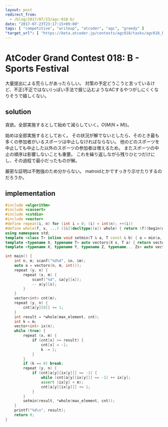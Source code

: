 ```yaml
---
layout: post
redirect_from:
  - /blog/2017/07/23/agc-018-b/
date: "2017-07-23T23:17:15+09:00"
tags: [ "competitive", "writeup", "atcoder", "agc", "greedy" ]
"target_url": [ "https://beta.atcoder.jp/contests/agc018/tasks/agc018_b" ]
---
```


# AtCoder Grand Contest 018: B - Sports Festival

大量提出による荒らしがあったらしい。
対策の予定どうこうと言っているけど、不正(不正ではない)っぽい手法で捩じ込むようなACするやつがしにくくなりそうで嬉しくない。

## solution

貪欲。全部実施するとして始めて減らしていく。$O(M(N+M))$。

始めは全部実施するとしておく。
その状況が解でないとしたら、そのとき最も多くの参加者がいるスポーツは中止しなければならない。
他のどのスポーツを中止しても中止した以外のスポーツの参加者は増えるため。
またスポーツの中止の順序は影響しないことも重要。
これを繰り返しながら残りひとつだけにし、その過程で最小だったものが解。

厳密な証明は不勉強のため分からない。
matroidとかですっきり示せたりするのだろうか。

## implementation

``` c++
#include <algorithm>
#include <cassert>
#include <cstdio>
#include <vector>
#define repeat(i, n) for (int i = 0; (i) < int(n); ++(i))
#define whole(f, x, ...) ([&](decltype((x)) whole) { return (f)(begin(whole), end(whole), ## __VA_ARGS__); })(x)
using namespace std;
template <class T> inline void setmin(T & a, T const & b) { a = min(a, b); }
template <typename X, typename T> auto vectors(X x, T a) { return vector<T>(x, a); }
template <typename X, typename Y, typename Z, typename... Zs> auto vectors(X x, Y y, Z z, Zs... zs) { auto cont = vectors(y, z, zs...); return vector<decltype(cont)>(x, cont); }

int main() {
    int n, m; scanf("%d%d", &n, &m);
    auto a = vectors(n, m, int());
    repeat (y, n) {
        repeat (x, m) {
            scanf("%d", &a[y][x]);
            -- a[y][x];
        }
    }
    vector<int> cnt(m);
    repeat (y, n) {
        cnt[a[y][0]] += 1;
    }
    int result = *whole(max_element, cnt);
    int k = m;
    vector<int> ix(n);
    while (true) {
        repeat (x, m) {
            if (cnt[x] >= result) {
                cnt[x] = -1;
                k -= 1;
            }
        }
        if (k == 0) break;
        repeat (y, n) {
            if (cnt[a[y][ix[y]]] == -1) {
                while (cnt[a[y][ix[y]]] == -1) ++ ix[y];
                assert (ix[y] < m);
                cnt[a[y][ix[y]]] += 1;
            }
        }
        setmin(result, *whole(max_element, cnt));
    }
    printf("%d\n", result);
    return 0;
}
```
